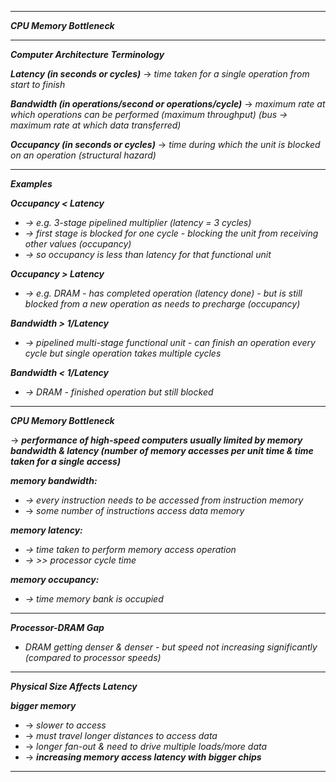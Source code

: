 
- - - 

***CPU Memory Bottleneck***

- - - 

***Computer Architecture Terminology***

***Latency (in seconds or cycles)*** 
→ *time taken for a single operation from start to finish*

***Bandwidth (in operations/second or operations/cycle)*** 
→ *maximum rate at which operations can be performed (maximum throughput) 
(bus → maximum rate at which data transferred)*

***Occupancy (in seconds or cycles)*** 
→ *time during which the unit is blocked on an operation (structural hazard)*

- - - 

***Examples***

***Occupancy < Latency***
- *→ e.g. 3-stage pipelined multiplier (latency = 3 cycles)*
- *→ first stage is blocked for one cycle - blocking the unit from receiving other values (occupancy)* 
- *→ so occupancy is less than latency for that functional unit*

***Occupancy > Latency***
- *→ e.g. DRAM - has completed operation (latency done) - but is still blocked from a new operation as needs to precharge (occupancy)*

***Bandwidth > 1/Latency***
- *→ pipelined multi-stage functional unit - can finish an operation every cycle but single operation takes multiple cycles*

***Bandwidth < 1/Latency***
- *→ DRAM - finished operation but still blocked*

- - - 

***CPU Memory Bottleneck***

 → ***performance of high-speed computers usually limited by memory bandwidth & latency (number of memory accesses per unit time & time taken for a single access)***

***memory bandwidth:***
- *→ every instruction needs to be accessed from instruction memory*
- → *some number of instructions access data memory*

***memory latency:***
- *→ time taken to perform memory access operation* 
- *→ >> processor cycle time*

***memory occupancy:***
- *→ time memory bank is occupied*

- - - 

***Processor-DRAM Gap***

- *DRAM getting denser & denser - but speed not increasing significantly (compared to processor speeds)*

- - - 

***Physical Size Affects Latency***

***bigger memory***
- → *slower to access*
- → *must travel longer distances to access data*
- → *longer fan-out & need to drive multiple loads/more data*
- → ***increasing memory access latency with bigger chips***

- - - 

